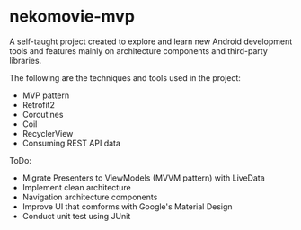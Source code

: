 # nekomovie-mvp

A self-taught project created to explore and learn new Android development tools and features mainly on architecture components and third-party libraries.

The following are the techniques and tools used in the project:
* MVP pattern
* Retrofit2
* Coroutines
* Coil
* RecyclerView
* Consuming REST API data

ToDo:
* Migrate Presenters to ViewModels (MVVM pattern) with LiveData
* Implement clean architecture
* Navigation architecture components
* Improve UI that comforms with Google's Material Design
* Conduct unit test using JUnit

